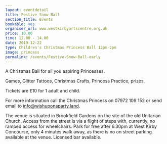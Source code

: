 ```yaml
---
layout: eventdetail
title: Festive Snow Ball
section_title: Events
bookable: yes
organiser_url: www.westkirbyartscentre.org.uk
price: 10.00
time: 12.00 - 14.00
date: 2019-12-22
type: Children's Christmas Princess Ball 12pm-2pm
image: princess
permalink: /events/Festive-Snow-Ball-early
---
```


A Christmas Ball for all you aspiring Princesses.

Games, Glitter Tattoos, Christmas Crafts, Princess Practice, prizes.

Tickets are £10 for 1 adult and child.

For more information call the Christmas Princess on 07972 109 152 or send email to [info@wishuponaparty.land](info@wishuponaparty.land).

The venue is situated in Brookfield Gardens on the site of the old Unitarian Church. Access from the street is via a flight of steps with, currently, no ramped access for wheelchairs. Park for free after 6.30pm at West Kirby Concourse, only 4 minutes walk away, as there is no on street parking available at the venue. Licensed bar available.
